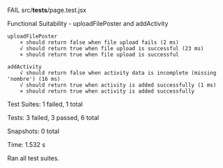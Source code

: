 FAIL  src/__tests__/page.test.jsx

Functional Suitability - uploadFilePoster and addActivity

    uploadFilePoster
        × should return false when file upload fails (2 ms)
        √ should return true when file upload is successful (23 ms)
        × should return true when file upload is successful

    addActivity
        √ should return false when activity data is incomplete (missing 'nombre') (16 ms)
        √ should return true when activity is added successfully (1 ms)
        × should return true when activity is added successfully

Test Suites: 1 failed, 1 total

Tests:       3 failed, 3 passed, 6 total

Snapshots:   0 total

Time:        1.532 s

Ran all test suites.
